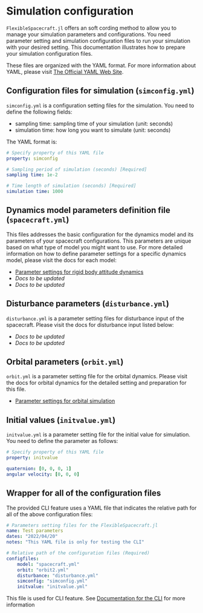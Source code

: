 # Simulation configuration

`FlexibleSpacecraft.jl` offers an soft cording method to allow you to manage your simulation parameters and configurations. You need parameter setting and simulation configuration files to run your simulation with your desired setting. This documentation illustrates how to prepare your simulation configuration files.

These files are organized with the YAML format. For more information about YAML, please visit [The Official YAML Web Site](https://yaml.org/).

## Configuration files for simulation (`simconfig.yml`)

`simconfig.yml` is a configuration setting files for the simulation. You need to define the following fields:

* sampling time: sampling time of your simulation (unit: seconds)
* simulation time: how long you want to simulate (unit: seconds)

The YAML format is:

```yaml
# Specify property of this YAML file
property: simconfig

# Sampling period of simulation (seconds) [Required]
sampling time: 1e-2

# Time length of simulation (seconds) [Required]
simulation time: 1000
```

## Dynamics model parameters definition file (`spacecraft.yml`)

This files addresses the basic configuration for the dynamics model and its parameters of your spacecraft configurations. This parameters are unique based on what type of model you might want to use. For more detailed information on how to define parameter settings for a specific dynamics model, please visit the docs for each model:

* [Parameter settings for rigid body attitude dynamics](@ref)
* *Docs to be updated*
* *Docs to be updated*

## Disturbance parameters (`disturbance.yml`) 

`disturbance.yml` is a parameter setting files for disturbance input of the spacecraft. Please visit the docs for disturbance input listed below:

* *Docs to be updated*
* *Docs to be updated*

## Orbital parameters (`orbit.yml`)

`orbit.yml` is a parameter setting file for the orbital dynamics. Please visit the docs for orbital dynamics for the detailed setting and preparation for this file.

* [Parameter settings for orbital simulation](@ref)

## Initial values (`initvalue.yml`)

`initvalue.yml` is a parameter setting file for the initial value for simulation. You need to define the parameter as follows:

```yaml
# Specify property of this YAML file
property: initvalue

quaternion: [0, 0, 0, 1]
angular velocity: [0, 0, 0]
```

## Wrapper for all of the configuration files

The provided CLI feature uses a YAML file that indicates the relative path for all of the above configuration files:

```yaml
# Parameters setting files for the FlexibleSpacecraft.jl
name: Test parameters
dates: "2022/04/20"
notes: "This YAML file is only for testing the CLI"

# Relative path of the configuration files (Required)
configfiles:
    model: "spacecraft.yml"
    orbit: "orbit2.yml"
    disturbance: "disturbance.yml"
    simconfig: "simconfig.yml"
    initvalue: "initvalue.yml"
```

This file is used for CLI feature. See [Documentation for the CLI](@ref) for more information
